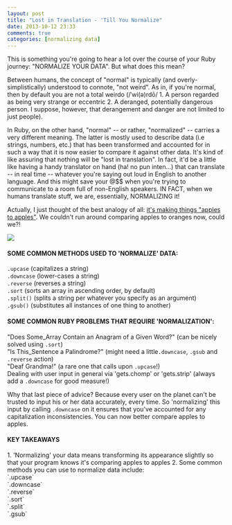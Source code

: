 ```yaml
---
layout: post
title: "Lost in Translation - 'Till You Normalize"
date: 2013-10-12 23:33
comments: true
categories: [normalizing data]
---
```


This is something you're going to hear a lot over the course of your Ruby journey: "NORMALIZE YOUR DATA". But what does this mean?

Between humans, the concept of "normal" is typically (and overly-simplistically) understood to connote, "not weird". As in, if you're normal, then by default you are not a total weirdo (/ˈwi(ə)rdō/ 1. A person regarded as being very strange or eccentric 2. A deranged, potentially dangerous person. I suppose, however, that derangement and danger are not limited to just people).

In Ruby, on the other hand, "normal" -- or rather, "normalized" -- carries a very different meaning. The latter is mostly used to describe data (i.e strings, numbers, etc.) that has been transformed and accounted for in such a way that it is now easier to compare it against other data. It's kind of like assuring that nothing will be "lost in translation". In fact, it'd be a little like having a handy translator on hand (ha! no pun inten...) that can translate -- in real time -- whatever you're saying out loud in English to another language. And this might save your @$$ when you're trying to communicate to a room full of non-English speakers. IN FACT, when we humans translate stuff, we are, essentially, NORMALIZING it! 

Actually, I just thought of the best analogy of all: <u>it's making things "apples to apples"</u>. We couldn't run around comparing apples to oranges now, could we?!

<img src="http://www.foodrenegade.com/wp-content/uploads/2013/04/apples-a-year-old.jpg">


<h4>SOME COMMON METHODS USED TO 'NORMALIZE' DATA:</h4>

`.upcase` (capitalizes a string)<br>
`.downcase` (lower-cases a string)<br>
`.reverse` (reverses a string)<br>
`.sort` (sorts an array in ascending order, by default)<br>
`.split()` (splits a string per whatever you specify as an argument)<br>
`.gsub()` (substitutes all instances of one thing to another)<br>

<h4>SOME COMMON RUBY PROBLEMS THAT REQUIRE 'NORMALIZATION':</h4>

"Does Some_Array Contain an Anagram of a Given Word?" (can be nicely solved using `.sort`)<br>
"Is This_Sentence a Palindrome?" (might need a little`.downcase`, `.gsub` and `.reverse` action)<br>
"Deaf Grandma!" (a rare one that calls upon `.upcase`!)<br>
Dealing with user input in general via 'gets.chomp' or 'gets.strip' (always add a `.downcase` for good measure!)


Why that last piece of advice? Because every user on the planet can't be trusted to input his or her data accurately, every time. So 'normalizing' this input by calling `.downcase` on it ensures that you've accounted for any capitalization inconsistencies. You can now better compare apples to apples.



<h4>KEY TAKEAWAYS</h4>
1. 'Normalizing' your data means transforming its appearance slightly so that your program knows it's comparing apples to apples
2. Some common methods you can use to normalize data include:<br>
  `.upcase`<br>
  `.downcase`<br>
  `.reverse`<br>
  `.sort`<br>
  `.split`<br>
  `.gsub`<br>




